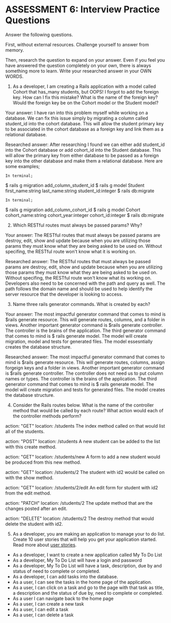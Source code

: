 # ASSESSMENT 6: Interview Practice Questions

Answer the following questions.

First, without external resources. Challenge yourself to answer from memory.

Then, research the question to expand on your answer. Even if you feel you have answered the question completely on your own, there is always something more to learn. Write your researched answer in your OWN WORDS.

1. As a developer, I am creating a Rails application with a model called Cohort that has_many students, but OOPS! I forgot to add the foreign key. How can I fix this mistake? What is the name of the foreign key? Would the foreign key be on the Cohort model or the Student model?

Your answer: I have ran into this problem myself while working on a database. We can fix this issue simply by migrating a column called student_id into the cohort database. This will allow the student primary key to be associated in the cohort database as a foreign key and link them as a relational database. 

Researched answer: After researching I found we can either add student_id into the Cohort database or add cohort_id into the Student database. This will allow the primary key from either database to be passed as a foreign key into the other database and make them a relational database. Here are some examples;

    In terminal;
   $ rails g migration add_column_student_id
   $ rails g model Student first_name:string last_name:string student_id:integer
   $ rails db:migrate
    
    In terminal; 
   $ rails g migration add_column_cohort_id
   $ rails g model Cohort cohort_name:string cohort_year:integer cohort_id:integer
   $ rails db:migrate


2. Which RESTful routes must always be passed params? Why?

Your answer: The RESTful routes that must always be passed params are destroy, edit, show and update because when you are utilizing those params they must know what they are being asked to be used on. Without specifing, the RESTful route won't know what it is working on. 

Researched answer: The RESTful routes that must always be passed params are destroy, edit, show and update because when you are utilizing those params they must know what they are being asked to be used on. Without specifing, the RESTful route won't know what its working on. Developers also need to be concerned with the path and query as well. The path follows the domain name and should be used to help identify the server resource that the developer is looking to access.

3. Name three rails generator commands. What is created by each?

Your answer: The most impactful generator command that comes to mind is $rails generate resource. This will generate routes, columns,  and a folder in views. Another important generator command is $rails generate controller. The controller is the brains of the application. The third generator command that comes to mind is $ rails generate model. The model will create migration, model and tests for generated files. The model essesntially creates the database structure. 

Researched answer: The most impactful generator command that comes to mind is $rails generate resource. This will generate routes, columns, assign forgeign keys and a folder in views. Another important generator command is $rails generate controller. The controller does not need us to put column names or types. The controller is the brains of the application. The third generator command that comes to mind is $ rails generate model. The model will create migration and tests for generated files. The model creates the database structure.

4. Consider the Rails routes below. What is the name of the controller method that would be called by each route? What action would each of the controller methods perform?

action: "GET" location: /students
The index method called on that would list all of the students. 

action: "POST" location: /students
A new student can be added to the list with this create method.

action: "GET" location: /students/new
A form to add a new student would be produced from this new method.

action: "GET" location: /students/2
The student with id2 would be called on with the show method. 

action: "GET" location: /students/2/edit
An edit form for student with id2 from the edit method. 

action: "PATCH" location: /students/2
The update method that are the changes posted after an edit. 

action: "DELETE" location: /students/2
The destroy method that would delete the student with id2.

5. As a developer, you are making an application to manage your to do list. Create 10 user stories that will help you get your application started. Read more about [user stories](https://www.atlassian.com/agile/project-management/user-stories).

- As a developer, I want to create a new application called My To Do List
- As a developer, My To Do List will have a login and password
- As a developer, My To Do List will have a task, description, due by and status of need to complete or completed.
- As a developer, I can add tasks into the database.
- As a user, I can see the tasks in the home page of the application.
- As a user, I can click on a task and go to the page with that task as title, a description and the status of due by, need to complete or completed.
- As a user I can navigate back to the home page
- As a user, I can create a new task
- As a user, I can edit a task
- As a user, I can delete a task
